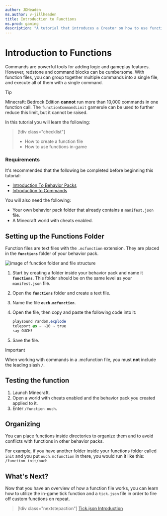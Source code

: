 ```yaml
---
author: JDHeaden
ms.author: v-jillheaden
title: Introduction to Functions
ms.prod: gaming
description: "A tutorial that introduces a Creator on how to use functions"
---
```


# Introduction to Functions

Commands are powerful tools for adding logic and gameplay features. However, redstone and command blocks can be cumbersome. With function files, you can group together multiple commands into a single file, and execute all of them with a single command.

>[!Tip]
> Minecraft: Bedrock Edition **cannot** run more than 10,000 commands in one function call. The `functionCommandLimit` gamerule can be used to further reduce this limit, but it cannot be raised.

In this tutorial you will learn the following:

> [!div class="checklist"]
>
> - How to create a function file
> - How to use functions in-game

### Requirements

It's recommended that the following be completed before beginning this tutorial:

- [Introduction To Behavior Packs](BehaviorPack.md)
- [Introduction to Commands](CommandsIntroduction.md)

You will also need the following:

- Your own behavior pack folder that already contains a `manifest.json` file.
- A Minecraft world with cheats enabled.

## Setting up the Functions Folder

Function files are text files with the `.mcfunction` extension. They are placed in the **`functions`** folder of your behavior pack.

![image of function folder and file structure](Media/Commands/function-folder-structure.png)

1. Start by creating a folder inside your behavior pack and name it **`functions`**. This folder should be on the same level as your `manifest.json` file.
2. Open the **`functions`** folder and create a text file.
3. Name the file **`ouch.mcfunction`**.
4. Open the file, then copy and paste the following code into it:

    ```css
    playsound random.explode
    teleport @s ~ ~10 ~ true
    say OUCH!
    ```

5. Save the file.

>[!IMPORTANT]
> When working with commands in a .mcfunction file, you must **not** include the leading slash `/`.

## Testing the function

1. Launch Minecraft.
2. Open a world with cheats enabled and the behavior pack you created applied to it.
3. Enter `/function ouch`.

## Organizing

You can place functions inside directories to organize them and to avoid conflicts with functions in other behavior packs.

For example, if you have another folder inside your functions folder called `init` and you put `ouch.mcfunction` in there, you would run it like this:
`/function init/ouch`

## What's Next?

Now that you have an overview of how a function file works, you can learn how to utilize the in-game tick function and a `tick.json` file in order to fire off custom functions on repeat.

>[!div class="nextstepaction"]
>[Tick.json Introduction](TickJsonIntroduction.md)
